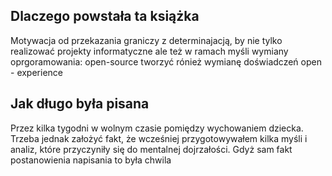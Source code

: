 ## Dlaczego powstała ta książka
Motywacja od przekazania graniczy z determinajacją, by nie tylko realizować projekty informatyczne
ale też w ramach myśli wymiany oprgoramowania: open-source
tworzyć rónież wymianę doświadczeń open - experience



## Jak długo była pisana

Przez kilka tygodni w wolnym czasie pomiędzy wychowaniem dziecka.
Trzeba jednak założyć fakt, że wcześniej przygotowywałem kilka myśli
i analiz, które przyczyniły się do mentalnej dojrzałości.
Gdyż sam fakt postanowienia napisania to była chwila


